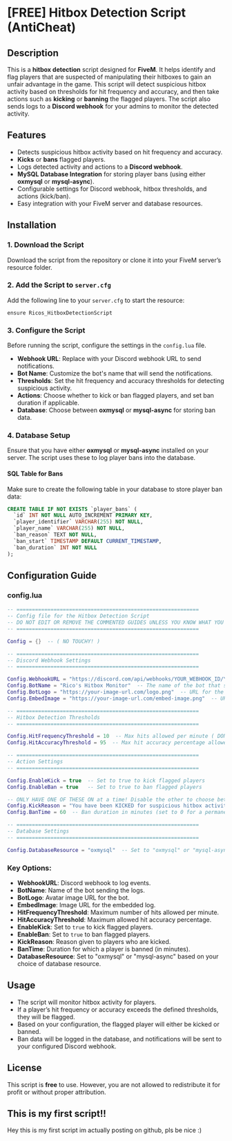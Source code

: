 # [FREE] Hitbox Detection Script (AntiCheat)

## Description
This is a **hitbox detection** script designed for **FiveM**. It helps identify and flag players that are suspected of manipulating their hitboxes to gain an unfair advantage in the game. This script will detect suspicious hitbox activity based on thresholds for hit frequency and accuracy, and then take actions such as **kicking** or **banning** the flagged players. The script also sends logs to a **Discord webhook** for your admins to monitor the detected activity.

## Features
- Detects suspicious hitbox activity based on hit frequency and accuracy.
- **Kicks** or **bans** flagged players.
- Logs detected activity and actions to a **Discord webhook**.
- **MySQL Database Integration** for storing player bans (using either **oxmysql** or **mysql-async**).
- Configurable settings for Discord webhook, hitbox thresholds, and actions (kick/ban).
- Easy integration with your FiveM server and database resources.

## Installation

### 1. Download the Script
Download the script from the repository or clone it into your FiveM server’s resource folder.

### 2. Add the Script to `server.cfg`
Add the following line to your `server.cfg` to start the resource:
```
ensure Ricos_HitboxDetectionScript
```

### 3. Configure the Script
Before running the script, configure the settings in the `config.lua` file.
- **Webhook URL**: Replace with your Discord webhook URL to send notifications.
- **Bot Name**: Customize the bot's name that will send the notifications.
- **Thresholds**: Set the hit frequency and accuracy thresholds for detecting suspicious activity.
- **Actions**: Choose whether to kick or ban flagged players, and set ban duration if applicable.
- **Database**: Choose between **oxmysql** or **mysql-async** for storing ban data.

### 4. Database Setup
Ensure that you have either **oxmysql** or **mysql-async** installed on your server. The script uses these to log player bans into the database.

#### SQL Table for Bans
Make sure to create the following table in your database to store player ban data:
```sql
CREATE TABLE IF NOT EXISTS `player_bans` (
  `id` INT NOT NULL AUTO_INCREMENT PRIMARY KEY,
  `player_identifier` VARCHAR(255) NOT NULL,
  `player_name` VARCHAR(255) NOT NULL,
  `ban_reason` TEXT NOT NULL,
  `ban_start` TIMESTAMP DEFAULT CURRENT_TIMESTAMP,
  `ban_duration` INT NOT NULL
);
```

## Configuration Guide

### config.lua

```lua
-- ===========================================================
-- Config file for the Hitbox Detection Script
-- DO NOT EDIT OR REMOVE THE COMMENTED GUIDES UNLESS YOU KNOW WHAT YOU'RE DOING
-- ===========================================================

Config = {}  -- ( NO TOUCHY! )

-- ===========================================================
-- Discord Webhook Settings
-- ===========================================================

Config.WebhookURL = "https://discord.com/api/webhooks/YOUR_WEBHOOK_ID/YOUR_WEBHOOK_TOKEN"  -- CHANGE ME!
Config.BotName = "Rico's Hitbox Monitor"  -- The name of the bot that sends messages -- CHANGE ME!
Config.BotLogo = "https://your-image-url.com/logo.png"  -- URL for the bot's avatar image -- CHANGE ME!
Config.EmbedImage = "https://your-image-url.com/embed-image.png"  -- URL for the embed's image -- CHANGE ME!

-- ===========================================================
-- Hitbox Detection Thresholds
-- ===========================================================

Config.HitFrequencyThreshold = 10  -- Max hits allowed per minute ( DON'T TOUCH unless you know what you're doing )
Config.HitAccuracyThreshold = 95  -- Max hit accuracy percentage allowed ( DON'T TOUCH unless you know what you're doing )

-- ===========================================================
-- Action Settings
-- ===========================================================

Config.EnableKick = true  -- Set to true to kick flagged players 
Config.EnableBan = true   -- Set to true to ban flagged players 

-- ONLY HAVE ONE OF THESE ON at a time! Disable the other to choose between kicking or banning.
Config.KickReason = "You have been KICKED for suspicious hitbox activity detected. This is an automated system, please contact server staff/owner if this was a mistake."
Config.BanTime = 60  -- Ban duration in minutes (set to 0 for a permanent ban)

-- ===========================================================
-- Database Settings
-- ===========================================================

Config.DatabaseResource = "oxmysql"  -- Set to "oxmysql" or "mysql-async" (Choose the resource you are using)
```

### Key Options:
- **WebhookURL**: Discord webhook to log events.
- **BotName**: Name of the bot sending the logs.
- **BotLogo**: Avatar image URL for the bot.
- **EmbedImage**: Image URL for the embedded log.
- **HitFrequencyThreshold**: Maximum number of hits allowed per minute.
- **HitAccuracyThreshold**: Maximum allowed hit accuracy percentage.
- **EnableKick**: Set to `true` to kick flagged players.
- **EnableBan**: Set to `true` to ban flagged players.
- **KickReason**: Reason given to players who are kicked.
- **BanTime**: Duration for which a player is banned (in minutes).
- **DatabaseResource**: Set to "oxmysql" or "mysql-async" based on your choice of database resource.

## Usage
- The script will monitor hitbox activity for players.
- If a player’s hit frequency or accuracy exceeds the defined thresholds, they will be flagged.
- Based on your configuration, the flagged player will either be kicked or banned.
- Ban data will be logged in the database, and notifications will be sent to your configured Discord webhook.

## License
This script is **free** to use. However, you are not allowed to redistribute it for profit or without proper attribution.

## This is my first script!!
Hey this is my first script im actually posting on github, pls be nice :)
